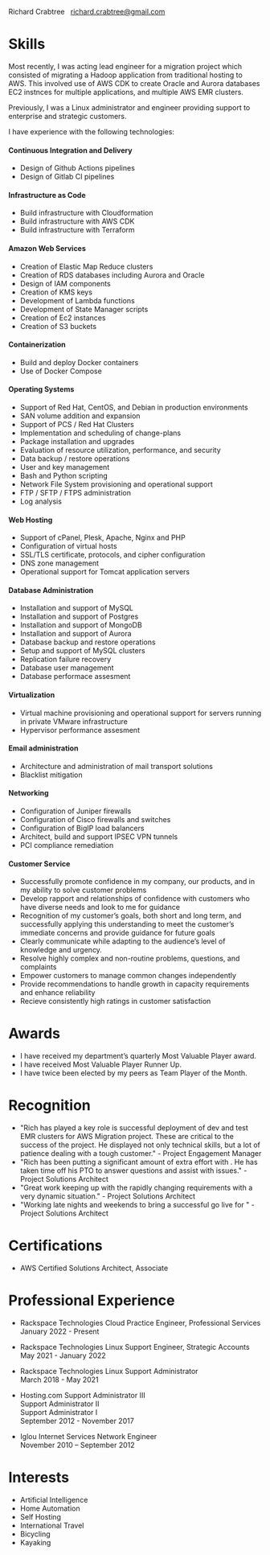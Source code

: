 Richard Crabtree  
richard.crabtree@gmail.com 

# Skills

Most recently, I was acting lead engineer for a migration project which consisted of migrating a Hadoop application from traditional hosting to AWS. This involved use of AWS CDK to create Oracle and Aurora databases EC2 instnces for multiple applications, and multiple AWS EMR clusters.

Previously, I was a Linux administrator and engineer providing support to enterprise and strategic customers.

I have experience with the following technologies:

#### Continuous Integration and Delivery
+ Design of Github Actions pipelines
+ Design of Gitlab CI pipelines

#### Infrastructure as Code
+ Build infrastructure with Cloudformation
+ Build infrastructure with AWS CDK
+ Build infrastructure with Terraform

#### Amazon Web Services
+ Creation of Elastic Map Reduce clusters
+ Creation of RDS databases including Aurora and Oracle
+ Design of IAM components
+ Creation of KMS keys
+ Development of Lambda functions
+ Development of State Manager scripts
+ Creation of Ec2 instances
+ Creation of S3 buckets

#### Containerization
+ Build and deploy Docker containers
+ Use of Docker Compose

#### Operating Systems
+ Support of Red Hat, CentOS, and Debian in production environments
+ SAN volume addition and expansion
+ Support of PCS / Red Hat Clusters
+ Implementation and scheduling of change-plans
+ Package installation and upgrades
+ Evaluation of resource utilization, performance, and security
+ Data backup / restore operations 
+ User and key management
+ Bash and Python scripting
+ Network File System provisioning and operational support
+ FTP / SFTP / FTPS administration
+ Log analysis

#### Web Hosting
+ Support of cPanel, Plesk, Apache, Nginx and PHP
+ Configuration of virtual hosts
+ SSL/TLS certificate, protocols, and cipher configuration
+ DNS zone management
+ Operational support for Tomcat application servers

#### Database Administration
+ Installation and support of MySQL
+ Installation and support of Postgres
+ Installation and support of MongoDB
+ Installation and support of Aurora
+ Database backup and restore operations
+ Setup and support of MySQL clusters
+ Replication failure recovery
+ Database user management
+ Database performace assesment

#### Virtualization
+ Virtual machine provisioning and operational support for servers running in private VMware infrastructure
+ Hypervisor performance assesment 

#### Email administration
+ Architecture and administration of mail transport solutions
+ Blacklist mitigation

#### Networking
+ Configuration of Juniper firewalls
+ Configuration of Cisco firewalls and switches
+ Configuration of BigIP load balancers
+ Architect, build and support IPSEC VPN tunnels
+ PCI compliance remediation

#### Customer Service
+ Successfully promote confidence in my company, our products, and in my ability to solve customer problems
+ Develop rapport and relationships of confidence with customers who have diverse needs and look to me for guidance
+ Recognition of my customer’s goals, both short and long term, and successfully applying this understanding to meet the customer’s immediate concerns and provide guidance for future goals
+ Clearly communicate while adapting to the audience’s level of knowledge and urgency.
+ Resolve highly complex and non-routine problems, questions, and complaints 
+ Empower customers to manage common changes independently
+ Provide recommendations to handle growth in capacity requirements and enhance reliability
+ Recieve consistently high ratings in customer satisfaction

# Awards
+ I have received my department’s quarterly Most Valuable Player award. 
+ I have received Most Valuable Player Runner Up. 
+ I have twice been elected by my peers as Team Player of the Month. 

# Recognition
+ "Rich has played a key role is successful deployment of dev and test EMR clusters for <Customer> AWS Migration project. These are critical to the success of the project. He displayed not only technical skills, but a lot of patience dealing with a tough customer." - Project Engagement Manager
+ "Rich has been putting a significant amount of extra effort with <Customer>. He has taken time off his PTO to answer questions and assist with issues." - Project Solutions Architect
+ "Great work keeping up with the rapidly changing requirements with a very dynamic situation." - Project Solutions Architect
+ "Working late nights and weekends to bring a successful go live for <Customer>" - Project Solutions Architect

# Certifications
+ AWS Certified Solutions Architect, Associate

# Professional Experience  

+ Rackspace Technologies
Cloud Practice Engineer, Professional Services  
January 2022 - Present  

+ Rackspace Technologies
Linux Support Engineer, Strategic Accounts  
May 2021 - January 2022  

+ Rackspace Technologies
Linux Support Administrator  
March 2018 - May 2021  

+ Hosting.com
Support Administrator III   
Support Administrator II   
Support Administrator I  
September 2012 - November 2017  

+ Iglou Internet Services
Network Engineer   
November 2010 – September 2012  

# Interests  
+ Artificial Intelligence
+ Home Automation 
+ Self Hosting
+ International Travel
+ Bicycling
+ Kayaking
